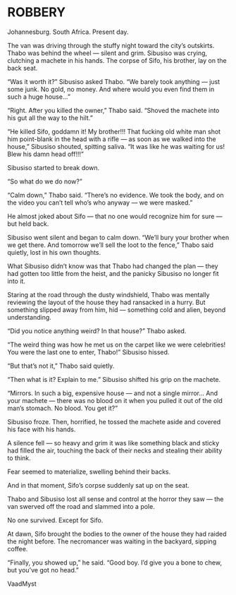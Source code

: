 # ROBBERY


Johannesburg. South Africa. Present day.

The van was driving through the stuffy night toward the city’s outskirts.
Thabo was behind the wheel — silent and grim.
Sibusiso was crying, clutching a machete in his hands.
The corpse of Sifo, his brother, lay on the back seat.

“Was it worth it?” Sibusiso asked Thabo.
“We barely took anything — just some junk. No gold, no money.
And where would you even find them in such a huge house…”

“Right. After you killed the owner,” Thabo said.
“Shoved the machete into his gut all the way to the hilt.”

“He killed Sifo, goddamn it! My brother!!!
That fucking old white man shot him point-blank in the head with a rifle —
as soon as we walked into the house,” Sibusiso shouted, spitting saliva.
“It was like he was waiting for us! Blew his damn head off!!!”

Sibusiso started to break down.

“So what do we do now?”

“Calm down,” Thabo said.
“There’s no evidence. We took the body,
and on the video you can’t tell who’s who anyway — we were masked.”

He almost joked about Sifo — that no one would recognize him for sure — but held back.

Sibusiso went silent and began to calm down.
“We’ll bury your brother when we get there.
And tomorrow we’ll sell the loot to the fence,” Thabo said quietly,
lost in his own thoughts.

What Sibusiso didn’t know was that Thabo had changed the plan —
they had gotten too little from the heist,
and the panicky Sibusiso no longer fit into it.

Staring at the road through the dusty windshield,
Thabo was mentally reviewing the layout of the house
they had ransacked in a hurry.
But something slipped away from him, hid —
something cold and alien, beyond understanding.

“Did you notice anything weird? In that house?” Thabo asked.

“The weird thing was how he met us on the carpet like we were celebrities!
You were the last one to enter, Thabo!” Sibusiso hissed.

“But that’s not it,” Thabo said quietly.

“Then what is it? Explain to me.”
Sibusiso shifted his grip on the machete.

“Mirrors. In such a big, expensive house — and not a single mirror…
And your machete — there was no blood on it
when you pulled it out of the old man’s stomach.
No blood. You get it?”

Sibusiso froze. Then, horrified, he tossed the machete aside
and covered his face with his hands.

A silence fell — so heavy and grim
it was like something black and sticky had filled the air,
touching the back of their necks and stealing their ability to think.

Fear seemed to materialize, swelling behind their backs.

And in that moment, Sifo’s corpse suddenly sat up on the seat.

Thabo and Sibusiso lost all sense and control
at the horror they saw —
the van swerved off the road and slammed into a pole.

No one survived.
Except for Sifo.

At dawn, Sifo brought the bodies
to the owner of the house they had raided the night before.
The necromancer was waiting in the backyard, sipping coffee.

“Finally, you showed up,” he said.
“Good boy. I’d give you a bone to chew,
but you’ve got no head.”


VaadMyst 
